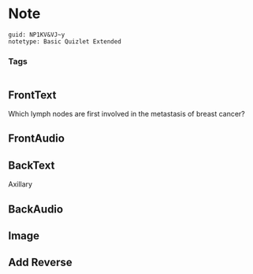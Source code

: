 # Note
```
guid: NP1KV&VJ~y
notetype: Basic Quizlet Extended
```

### Tags
```
```

## FrontText
Which lymph nodes are first involved in the metastasis of breast cancer?

## FrontAudio


## BackText
Axillary

## BackAudio


## Image


## Add Reverse

